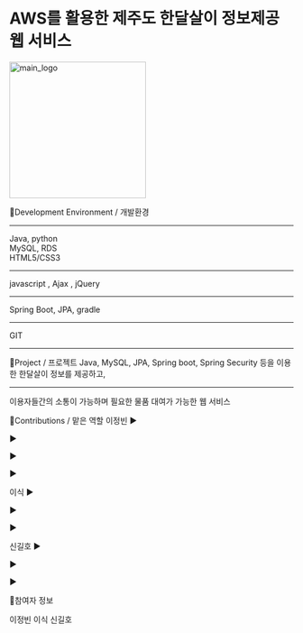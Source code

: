 # AWS를 활용한 제주도 한달살이 정보제공 웹 서비스

<img width="242" alt="main_logo" src="https://user-images.githubusercontent.com/111488162/216569689-8437ca66-b1f5-4bf9-9c78-b1c2466cb9f7.png">

📌Development Environment / 개발환경 <hr>
Java, python  
MySQL, RDS  
HTML5/CSS3 <hr>
javascript , Ajax , jQuery <hr>
Spring Boot, JPA, gradle <hr>
GIT <hr>

📌Project / 프로젝트
Java, MySQL, JPA, Spring boot, Spring Security 등을 이용한 한달살이 정보를 제공하고, <hr>
이용자들간의 소통이 가능하며 필요한 물품 대여가 가능한 웹 서비스

📌Contributions / 맡은 역할
이정빈
▶

▶

▶

▶

이식
▶

▶

▶

신길호
▶

▶

▶


📌참여자 정보

이정빈
이식
신길호

